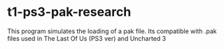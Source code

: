# t1-ps3-pak-research
This program simulates the loading of a pak file. Its compatible with .pak files used in The Last Of Us (PS3 ver) and Uncharted 3

